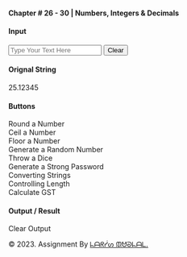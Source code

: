 <!DOCTYPE html>
<html lang="en">
  <head> 
    <meta charset="UTF-8" />
    <meta http-equiv="X-UA-Compatible" content="IE=edge" />
    <meta name="viewport" content="width=device-width, initial-scale=1.0" />
  </head>
  <body>
     

  <main>
      <div class="container">
        <div class="row">
          <div class="offset-1 col-10 offset-1 text-center my-5">
            <h4>Chapter # 26 - 30 | Numbers, Integers &amp; Decimals</h4>
            <div class="border-bottom mt-4 border-secondary"></div>
          </div>
        </div>


   <div class="row mb-5">
          <div class="col-12 col-md-6 mb-3 mb-md-0">
            <div class="h-100">
              <h4 class="text-center">Input</h4>
              <div class="border border-1 d-flex p-4 align-items-center border-secondary box1">
                <div class="input-group">
                  <input type="text" id="input-text" class="form-control form-control-lg
                  bg-transparent" placeholder="Type Your Text Here" />
                  <button class="btn btn-outline-dark" id="clearinput">Clear</button>
                </div>
              </div>
            </div>
          </div>
          <div class="col-12 col-md-6 mb-3 mb-md-0">
            <div class="h-100">
              <h4 class="text-center">Orignal String</h4>
              <div class="border border-1 p-4 align-items-center border-secondary box1"
              id="orignal-bg">
              <div class="text-light d-flex text-center" id="n-25">25.12345</div>
              </div>
            </div>
          </div>
        </div>


<div class="row mb-5">
          <div class="col-12 col-md-6 mb-3 mb-md-0">
            <div class="h-100">
              <h4 class="text-center mt-4">Buttons</h4>
              <div class="box1 px-2 py-4 text-center">
                <div class="btn btn-danger m-1" onclick="round()">
                Round a Number
                </div>
                <div class="btn btn-danger m-1" onclick="ceil()">
                Ceil a Number
                </div>
                <div class="btn btn-danger m-1" onclick="floor()">
                Floor a Number
                </div>
                <div class="btn btn-danger m-1" onclick="randomNumber()">
                Generate a Random Number
                </div>
                <div class="btn btn-danger m-1" onclick="dice()">
                Throw a Dice
                </div>
                <div class="btn btn-danger m-1" onclick="randomString()">
                    Generate a Strong Password
                </div>
                <div class="btn btn-danger m-1" onclick="convertingStrings()">
                Converting Strings
                </div>
                <div class="btn btn-danger m-1" id="generateTable">
                Controlling Length
                </div>
                <div class="btn btn-danger m-1" onclick="calculateGST()">
                Calculate GST
                </div>
            </div>
            </div>
          </div>
          <div class="col-12 col-md-6 mb-3 mb-md-0">
              <h4 class="text-center mt-4">Output / Result</h4>
              <div class="box2 px-2 py-4">
              <div class="text-center" id="output"></div>
              </div>
              <div class="text-center">
              <div class="btn btn-outline-dark my-4" id="clearoutput">
              Clear Output
            </div>
          </div>
          </div>
      </div>
    </main>
    <footer id="footer" class="py-2">
      <p class="text-center text-white">
        &copy; 2023. Assignment By
        <a
          href="https://www.facebook.com/profile.php?id=100061029926998"
          target="_blank"
          class="text-decoration-none fw-bold text-white"
          >ᖺᗩᖇᓮᔕ ᙢᕰᘐᖺᗩᒪ.</a
        >
      </p>
    </footer>
</body>
</html>
